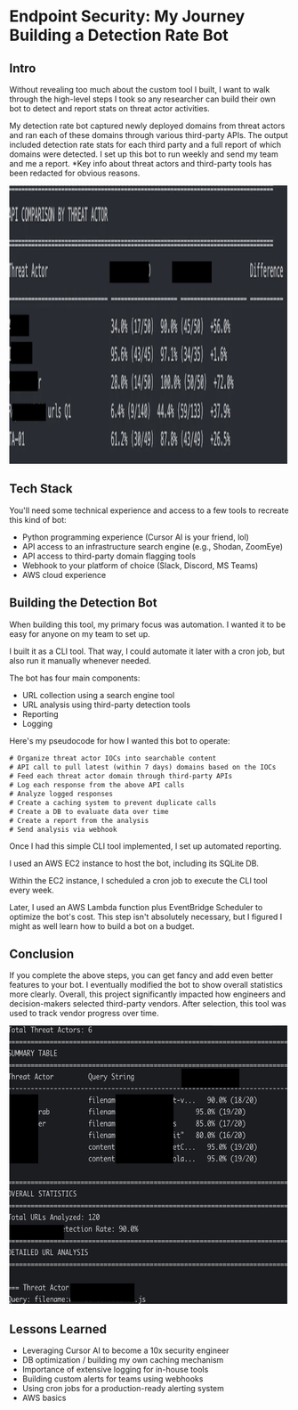 # Endpoint Security: My Journey Building a Detection Rate Bot

## Intro

Without revealing too much about the custom tool I built, I want to walk through the high-level steps I took so any researcher can build their own bot to detect and report stats on threat actor activities.

My detection rate bot captured newly deployed domains from threat actors and ran each of these domains through various third-party APIs. The output included detection rate stats for each third party and a full report of which domains were detected. I set up this bot to run weekly and send my team and me a report. *Key info about threat actors and third-party tools has been redacted for obvious reasons.

<img src="image.png" width="500" height="500">

## Tech Stack

You'll need some technical experience and access to a few tools to recreate this kind of bot:

- Python programming experience (Cursor AI is your friend, lol)
- API access to an infrastructure search engine (e.g., Shodan, ZoomEye)
- API access to third-party domain flagging tools
- Webhook to your platform of choice (Slack, Discord, MS Teams)
- AWS cloud experience

## Building the Detection Bot

When building this tool, my primary focus was automation. I wanted it to be easy for anyone on my team to set up.

I built it as a CLI tool. That way, I could automate it later with a cron job, but also run it manually whenever needed.

The bot has four main components:
- URL collection using a search engine tool
- URL analysis using third-party detection tools
- Reporting
- Logging

Here's my pseudocode for how I wanted this bot to operate:

```
# Organize threat actor IOCs into searchable content
# API call to pull latest (within 7 days) domains based on the IOCs
# Feed each threat actor domain through third-party APIs
# Log each response from the above API calls
# Analyze logged responses
# Create a caching system to prevent duplicate calls
# Create a DB to evaluate data over time
# Create a report from the analysis
# Send analysis via webhook
```

Once I had this simple CLI tool implemented, I set up automated reporting.

I used an AWS EC2 instance to host the bot, including its SQLite DB.

Within the EC2 instance, I scheduled a cron job to execute the CLI tool every week.

Later, I used an AWS Lambda function plus EventBridge Scheduler to optimize the bot's cost. This step isn't absolutely necessary, but I figured I might as well learn how to build a bot on a budget.

## Conclusion

If you complete the above steps, you can get fancy and add even better features to your bot. I eventually modified the bot to show overall statistics more clearly. Overall, this project significantly impacted how engineers and decision-makers selected third-party vendors. After selection, this tool was used to track vendor progress over time.

<img src="image-1.png" width="500" height="500">

## Lessons Learned

- Leveraging Cursor AI to become a 10x security engineer
- DB optimization / building my own caching mechanism
- Importance of extensive logging for in-house tools
- Building custom alerts for teams using webhooks
- Using cron jobs for a production-ready alerting system
- AWS basics










